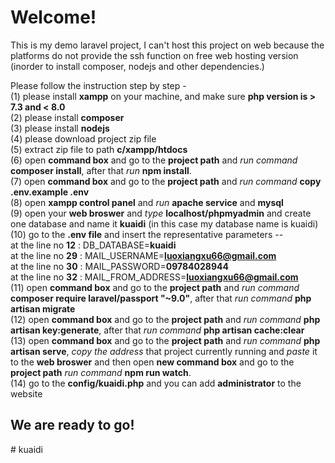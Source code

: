 # Welcome!<br>
This is my demo laravel project, I can't host this project on web because the platforms do not provide the ssh function on free web hosting version (inorder to install composer, nodejs and other dependencies.) 

Please follow the instruction step by step -<br>
(1) please install **xampp** on your machine, and make sure **php version is > 7.3 and < 8.0** <br>
(2) please install **composer** <br>
(3) please install **nodejs** <br>
(4) please download project zip file <br>
(5) extract zip file to path **c/xampp/htdocs** <br>
(6) open **command box** and go to the **project path** and _run command_ **composer install**, after that _run_ **npm install**. <br>
(7) open **command box** and go to the **project path** and _run command_ **copy .env.example .env** <br>
(8) open **xampp control panel** and _run_ **apache service** and **mysql**<br>
(9) open your **web broswer** and _type_ **localhost/phpmyadmin** and create one database and name it **kuaidi** (in this case my database name is kuaidi)<br>
(10) go to the **.env file** and insert the representative parameters -- <br>
        at the line no **12** : DB_DATABASE=**kuaidi**<br>
        at the line no **29** : MAIL_USERNAME=**luoxiangxu66@gmail.com** <br>
        at the line no **30** : MAIL_PASSWORD=**09784028944**<br>
        at the line no **32** : MAIL_FROM_ADDRESS=**luoxiangxu66@gmail.com**<br>
(11) open **command box** and go to the **project path** and _run command_ **composer require laravel/passport "~9.0"**, after that _run command_ **php artisan migrate** <br>
(12) open **command box** and go to the **project path** and _run command_ **php artisan key:generate**, after that _run command_ **php artisan cache:clear** <br>
(13) open **command box** and go to the **project path** and _run command_ **php artisan serve**, _copy the address_ that project currently running and _paste_ it to the **web broswer** and then open **new command box** and go to the **project path** _run command_ **npm run watch**.<br>
(14) go to the **config/kuaidi.php** and you can add **administrator** to the website<br>
## We are ready to go!

#   k u a i d i  
 